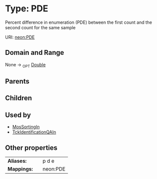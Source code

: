 
# Type: PDE


Percent difference in enumeration (PDE) between the first count and the second count for the same sample

URI: [neon:PDE](https://data.neonscience.org/PDE)


## Domain and Range

None ->  <sub>OPT</sub> [Double](types/Double.md)

## Parents


## Children


## Used by

 * [MosSortingIn](MosSortingIn.md)
 * [TckIdentificationQAIn](TckIdentificationQAIn.md)

## Other properties

|  |  |  |
| --- | --- | --- |
| **Aliases:** | | p d e |
| **Mappings:** | | neon:PDE |

